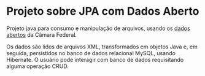 # Projeto sobre JPA com Dados Aberto

Projeto java para consumo e manipulação de arquivos, usando os [dados abertos](https://dadosabertos.camara.leg.br/) da Câmara Federal.

Os dados são lidos de arquivos XML, transformados em objetos Java e, em seguida, persistidos no banco de dados 
relacional MySQL, usando Hibernate. O usuário pode interagir com banco de dados requisitando alguma operação CRUD. 
